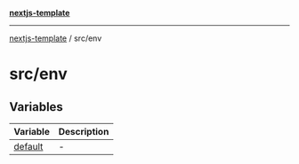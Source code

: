 [**nextjs-template**](../../README.md)

---

[nextjs-template](../../README.md) / src/env

# src/env

## Variables

| Variable                        | Description |
| ------------------------------- | ----------- |
| [default](variables/default.md) | -           |
